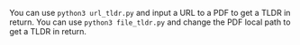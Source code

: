 You can use `python3 url_tldr.py` and input a URL to a PDF to get a TLDR in return.
You can use `python3 file_tldr.py` and change the PDF local path to get a TLDR in return.
